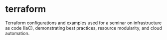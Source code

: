 # terraform
Terraform configurations and examples used for a seminar on infrastructure as code (IaC), demonstrating best practices, resource modularity, and cloud automation.
